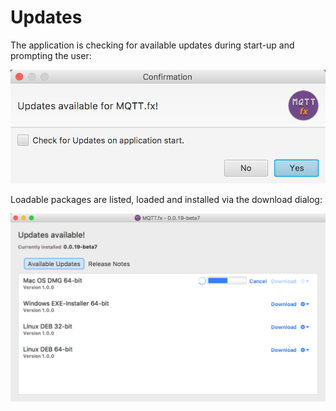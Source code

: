 # Updates
The application is checking for available updates during start-up and prompting the user:

![](mqttfx_updates_1.png)

Loadable packages are listed, loaded and installed via the download dialog:

![](mqttfx_updates_2.png)

